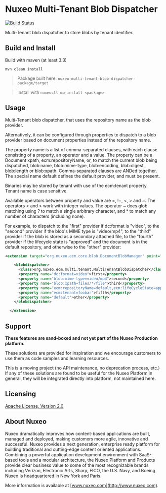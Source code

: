 # Nuxeo Multi-Tenant Blob Dispatcher

[![Build Status](https://qa.nuxeo.org/jenkins/buildStatus/icon?job=Sandbox/sandbox_nuxeo-multi-tenant-blob-dispatcher-master)](https://qa.nuxeo.org/jenkins/view/Sandbox/job/Sandbox/job/sandbox_nuxeo-multi-tenant-blob-dispatcher-master/)

Multi-Tenant blob dispatcher to store blobs by tenant identifier.

## Build and Install

Build with maven (at least 3.3)

```
mvn clean install
```
> Package built here: `nuxeo-multi-tenant-blob-dispatcher-package/target`

> Install with `nuxeoctl mp-install <package>`

## Usage

Multi-Tenant blob dispatcher, that uses the repository name as the blob provider.

Alternatively, it can be configured through properties to dispatch to a blob provider based on document properties instead of the repository name.

The property name is a list of comma-separated clauses, with each clause consisting of a property, an operator and a value. The property can be a Document xpath, ecm:repositoryName, or, to match the current blob being dispatched, blob:name, blob:mime-type, blob:encoding, blob:digest, blob:length or blob:xpath. Comma-separated clauses are ANDed together. The special name default defines the default provider, and must be present.

Binaries may be stored by tenant with use of the ecm:tenant property. Tenant name is case sensitive.

Available operators between property and value are =, !=, <, > and ~. The operators < and > work with integer values. The operator ~ does glob matching using ? to match a single arbitrary character, and * to match any number of characters (including none).

For example, to dispatch to the "first" provider if dc:format is "video", to the "second" provider if the blob's MIME type is "video/mp4", to the "third" provider if the blob is stored as a secondary attached file, to the "fourth" provider if the lifecycle state is "approved" and the document is in the default repository, and otherwise to the "other" provider:

```xml
<extension target="org.nuxeo.ecm.core.blob.DocumentBlobManager" point="configuration">

    <blobdispatcher>
      <class>org.nuxeo.ecm.multi.tenant.MultiTenantBlobDispatcher</class>
      <property name="dc:format=video">first</property>
      <property name="blob:mime-type=video/mp4">second</property>
      <property name="blob:xpath~files/*/file">third</property>
      <property name="ecm:repositoryName=default,ecm:lifeCycleState=approved">fourth</property>
      <property name="ecm:tenant=foobar">fifth</property>
      <property name="default">other</property>
    </blobdispatcher>

  </extension>

```

## Support

**These features are sand-boxed and not yet part of the Nuxeo Production platform.**

These solutions are provided for inspiration and we encourage customers to use them as code samples and learning resources.

This is a moving project (no API maintenance, no deprecation process, etc.) If any of these solutions are found to be useful for the Nuxeo Platform in general, they will be integrated directly into platform, not maintained here.

## Licensing

[Apache License, Version 2.0](http://www.apache.org/licenses/LICENSE-2.0)

## About Nuxeo

Nuxeo dramatically improves how content-based applications are built, managed and deployed, making customers more agile, innovative and successful. Nuxeo provides a next generation, enterprise ready platform for building traditional and cutting-edge content oriented applications. Combining a powerful application development environment with SaaS-based tools and a modular architecture, the Nuxeo Platform and Products provide clear business value to some of the most recognizable brands including Verizon, Electronic Arts, Sharp, FICO, the U.S. Navy, and Boeing. Nuxeo is headquartered in New York and Paris.

More information is available at [www.nuxeo.com](http://www.nuxeo.com).


